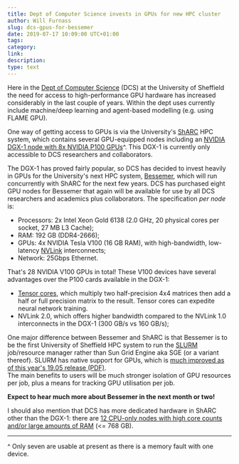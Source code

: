 ```yaml
--- 
title: Dept of Computer Science invests in GPUs for new HPC cluster
author: Will Furnass
slug: dcs-gpus-for-bessemer
date: 2019-07-17 10:09:00 UTC+01:00
tags: 
category: 
link: 
description: 
type: text
---
```


Here in the [Dept of Computer Science][dcs] (DCS) at the University of Sheffield
the need for access to high-performance GPU hardware has increased considerably in the last couple of years. 
Within the dept uses currently include 
machine/deep learning and 
agent-based modelling (e.g. using FLAME GPU).

One way of getting access to GPUs is via the University's [ShARC][sharc] HPC system, 
which contains several GPU-equipped nodes including an [NVIDIA DGX-1 node with 8x NVIDIA P100 GPUs][dgx1]^. 
This DGX-1 is currently only accessible to DCS researchers and collaborators. 

The DGX-1 has proved fairly popular, 
so DCS has decided to invest heavily in GPUs for the University's next HPC system, [Bessemer][bessemer], 
which will run concurrently with ShARC for the next few years. 
DCS has purchased eight GPU nodes for Bessemer that again will be available for use by all DCS researchers and academics plus collaborators.
The specification *per node* is:

* Processors: 2x Intel Xeon Gold 6138 (2.0 GHz, 20 physical cores per socket, 27 MB L3 Cache);
* RAM: 192 GB (DDR4-2666);
* GPUs: 4x NVIDIA Tesla V100 (16 GB RAM), with high-bandwidth, low-latency [NVLink][nvlink] interconnects;
* Network: 25Gbps Ethernet.

That's 28 NVIDIA V100 GPUs in total! 
These V100 devices have several advantages over the P100 cards available in the DGX-1:

  * [Tensor cores][tensor-cores], 
    which multiply two half-precision 4x4 matrices then 
    add a half or full precision matrix to the result. 
    Tensor cores can expedite neural network training.
  * NVLink 2.0, which offers higher bandwidth compared to the NVLink 1.0 interconnects in the DGX-1 (300 GB/s vs 160 GB/s);

One major difference between Bessemer and ShARC is that 
Bessemer is to be the first University of Sheffield HPC system to run the [SLURM][slurm] job/resource manager rather than Sun Grid Engine aka SGE (or a variant thereof).
SLURM has native support for GPUs, which is [much improved as of this year's 19.05 release (PDF)][slurm-19-05].  
The main benefits to users will be much stronger isolation of GPU resources per job, plus a means for tracking GPU utilisation per job.

**Expect to hear much more about Bessemer in the next month or two!**

I should also mention that DCS has more dedicated hardware in ShARC other than the DGX-1: 
there are [12 CPU-only nodes with high core counts and/or large amounts of RAM][dcs-cpu-nodes] (<= 768 GB).

---

^ Only seven are usable at present as there is a memory fault with one device.

[bessemer]: https://sites.google.com/a/sheffield.ac.uk/rcg/my-blog/introducingsharc2-bessemer
[dcs-cpu-nodes]: http://docs.hpc.shef.ac.uk/en/latest/sharc/groupnodes/
[dcs]: https://www.sheffield.ac.uk/dcs
[dgx1]: http://docs.hpc.shef.ac.uk/en/latest/sharc/groupnodes/dgx-1.html     
[nvlink]: https://www.nvidia.com/en-gb/data-center/nvlink/
[sharc]: http://docs.hpc.shef.ac.uk/en/latest/sharc/index.html
[slurm-19-05]: http://on-demand.gputechconf.com/gtcdc/2018/pdf/dc8214-slurm-workload-management-for-gpu-systems-presented-by-schedmd-llc.pdf
[slurm]: https://slurm.schedmd.com/overview.html
[tensor-cores]: https://www.nvidia.com/en-gb/data-center/tensorcore/
